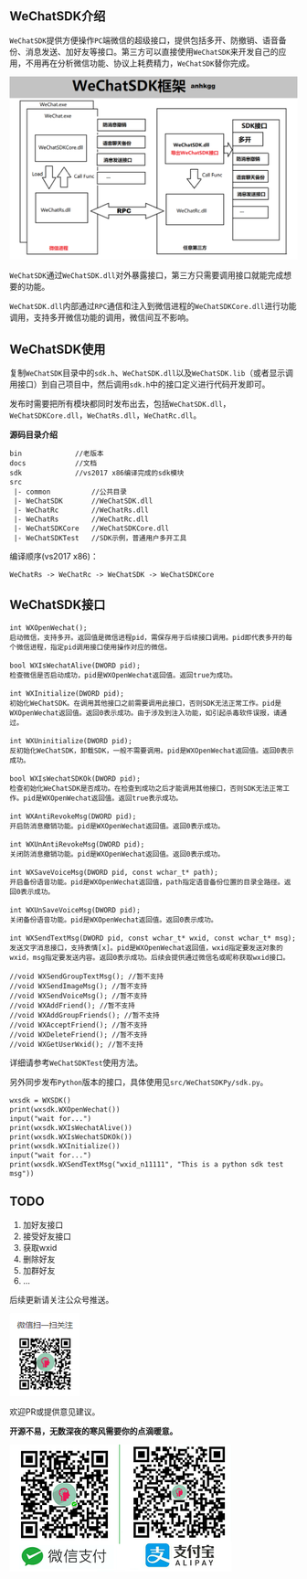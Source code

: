 ## WeChatSDK介绍

`WeChatSDK`提供方便操作`PC`端微信的超级接口，提供包括多开、防撤销、语音备份、消息发送、加好友等接口。第三方可以直接使用`WeChatSDK`来开发自己的应用，不用再在分析微信功能、协议上耗费精力，`WeChatSDK`替你完成。

![WeChatSDK框架](sdk.png)

`WeChatSDK`通过`WeChatSDK.dll`对外暴露接口，第三方只需要调用接口就能完成想要的功能。

`WeChatSDK.dll`内部通过`RPC`通信和注入到微信进程的`WeChatSDKCore.dll`进行功能调用，支持多开微信功能的调用，微信间互不影响。

## WeChatSDK使用

复制`WeChatSDK`目录中的`sdk.h`、`WeChatSDK.dll`以及`WeChatSDK.lib`（或者显示调用接口）到自己项目中，然后调用`sdk.h`中的接口定义进行代码开发即可。

发布时需要把所有模块都同时发布出去，包括`WeChatSDK.dll`，`WeChatSDKCore.dll`，`WeChatRs.dll`，`WeChatRc.dll`。

**源码目录介绍**

```
bin             //老版本
docs            //文档
sdk             //vs2017 x86编译完成的sdk模块
src 
 |- common          //公共目录
 |- WeChatSDK       //WeChatSDK.dll
 |- WeChatRc        //WeChatRs.dll
 |- WeChatRs        //WeChatRc.dll
 |- WeChatSDKCore   //WeChatSDKCore.dll
 |- WeChatSDKTest   //SDK示例，普通用户多开工具
```

编译顺序(vs2017 x86)：

```
WeChatRs -> WeChatRc -> WeChatSDK -> WeChatSDKCore
```

## WeChatSDK接口

```
int WXOpenWechat();
启动微信，支持多开。返回值是微信进程pid，需保存用于后续接口调用。pid即代表多开的每个微信进程，指定pid调用接口使用操作对应的微信。

bool WXIsWechatAlive(DWORD pid);
检查微信是否启动成功，pid是WXOpenWechat返回值。返回true为成功。

int WXInitialize(DWORD pid);
初始化WeChatSDK。在调用其他接口之前需要调用此接口，否则SDK无法正常工作。pid是WXOpenWechat返回值。返回0表示成功。由于涉及到注入功能，如引起杀毒软件误报，请通过。

int WXUninitialize(DWORD pid);
反初始化WeChatSDK，卸载SDK，一般不需要调用。pid是WXOpenWechat返回值。返回0表示成功。

bool WXIsWechatSDKOk(DWORD pid);
检查初始化WeChatSDK是否成功。在检查到成功之后才能调用其他接口，否则SDK无法正常工作。pid是WXOpenWechat返回值。返回true表示成功。

int WXAntiRevokeMsg(DWORD pid);
开启防消息撤销功能。pid是WXOpenWechat返回值。返回0表示成功。

int WXUnAntiRevokeMsg(DWORD pid);
关闭防消息撤销功能。pid是WXOpenWechat返回值。返回0表示成功。

int WXSaveVoiceMsg(DWORD pid, const wchar_t* path);
开启备份语音功能。pid是WXOpenWechat返回值，path指定语音备份位置的目录全路径。返回0表示成功。

int WXUnSaveVoiceMsg(DWORD pid);
关闭备份语音功能。pid是WXOpenWechat返回值。返回0表示成功。

int WXSendTextMsg(DWORD pid, const wchar_t* wxid, const wchar_t* msg);
发送文字消息接口，支持表情[x]。pid是WXOpenWechat返回值，wxid指定要发送对象的wxid，msg指定要发送内容。返回0表示成功。后续会提供通过微信名或昵称获取wxid接口。

//void WXSendGroupTextMsg(); //暂不支持
//void WXSendImageMsg(); //暂不支持
//void WXSendVoiceMsg(); //暂不支持
//void WXAddFriend(); //暂不支持
//void WXAddGroupFriends(); //暂不支持
//void WXAcceptFriend(); //暂不支持
//void WXDeleteFriend(); //暂不支持
//void WXGetUserWxid(); //暂不支持
```

详细请参考`WeChatSDKTest`使用方法。

另外同步发布`Python`版本的接口，具体使用见`src/WeChatSDKPy/sdk.py`。

```
wxsdk = WXSDK()
print(wxsdk.WXOpenWechat())
input("wait for...")
print(wxsdk.WXIsWechatAlive())
print(wxsdk.WXIsWechatSDKOk())
print(wxsdk.WXInitialize())
input("wait for...")
print(wxsdk.WXSendTextMsg("wxid_n11111", "This is a python sdk test msg"))
```

## TODO

1. 加好友接口
2. 接受好友接口
3. 获取wxid
4. 删除好友
5. 加群好友
6. ...

后续更新请关注公众号推送。

![img](wx.png)

欢迎PR或提供意见建议。

**开源不易，无数深夜的寒风需要你的点滴暖意。**

![img](pay.png)